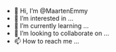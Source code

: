 - 👋 Hi, I’m @MaartenEmmy
- 👀 I’m interested in ...
- 🌱 I’m currently learning ...
- 💞️ I’m looking to collaborate on ...
- 📫 How to reach me ...

<!---
MaartenEmmy/MaartenEmmy is a ✨ special ✨ repository because its `README.md` (this file) appears on your GitHub profile.
You can click the Preview link to take a look at your changes.
--->
